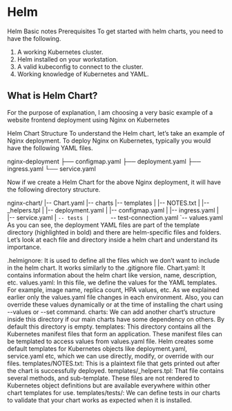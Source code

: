 # Helm
Helm Basic notes
Prerequisites
To get started with helm charts, you need to have the following.
1. A working Kubernetes cluster.
2. Helm installed on your workstation.
3. A valid kubeconfig to connect to the cluster.
4. Working knowledge of Kubernetes and YAML.

## What is Helm Chart?
For the purpose of explanation, I am choosing a very basic example of a website frontend deployment using Nginx on Kubernetes

Helm Chart Structure
To understand the Helm chart, let’s take an example of Nginx deployment. To deploy Nginx on Kubernetes, typically you would have the following YAML files.

nginx-deployment
    ├── configmap.yaml
    ├── deployment.yaml
    ├── ingress.yaml
    └── service.yaml

Now if we create a Helm Chart for the above Nginx deployment, it will have the following directory structure.

nginx-chart/
|-- Chart.yaml
|-- charts
|-- templates
|   |-- NOTES.txt
|   |-- _helpers.tpl
|   |-- deployment.yaml
|   |-- configmap.yaml
|   |-- ingress.yaml
|   |-- service.yaml
|   `-- tests
|       `-- test-connection.yaml
`-- values.yaml
As you can see, the deployment YAML files are part of the template directory (highlighted in bold) and there are helm-specific files and folders. Let’s look at each file and directory inside a helm chart and understand its importance.

.helmignore: It is used to define all the files which we don’t want to include in the helm chart. It works similarly to the .gitignore file.
Chart.yaml: It contains information about the helm chart like version, name, description, etc.
values.yaml: In this file, we define the values for the YAML templates. For example, image name, replica count, HPA values, etc. As we explained earlier only the values.yaml file changes in each environment. Also, you can override these values dynamically or at the time of installing the chart using --values or --set command.
charts: We can add another chart’s structure inside this directory if our main charts have some dependency on others. By default this directory is empty.
templates: This directory contains all the Kubernetes manifest files that form an application. These manifest files can be templated to access values from values.yaml file. Helm creates some default templates for Kubernetes objects like deployment.yaml, service.yaml etc, which we can use directly, modify, or override with our files.
templates/NOTES.txt: This is a plaintext file that gets printed out after the chart is successfully deployed. 
templates/_helpers.tpl: That file contains several methods, and sub-template. These files are not rendered to Kubernetes object definitions but are available everywhere within other chart templates for use. 
templates/tests/: We can define tests in our charts to validate that your chart works as expected when it is installed. 


